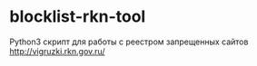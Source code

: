 # blocklist-rkn-tool
Python3 скрипт для работы с реестром запрещенных сайтов http://vigruzki.rkn.gov.ru/
